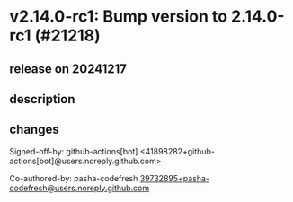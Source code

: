 # v2.14.0-rc1: Bump version to 2.14.0-rc1 (#21218)

## release on 20241217

## description

## changes

Signed-off-by: github-actions[bot] <41898282+github-actions[bot]@users.noreply.github.com>

Co-authored-by: pasha-codefresh <a href="mailto:39732895+pasha-codefresh@users.noreply.github.com">39732895+pasha-codefresh@users.noreply.github.com</a>

